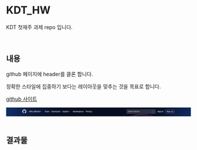 # KDT_HW
KDT 첫재주 과제 repo 입니다. 

<br/>

## 내용
github 페이지에 header를 클론 합니다. 

정확한 스타일에 집중하기 보다는 레이아웃을 맞추는 것을 목표로 합니다. 

[github 사이트](https://github.com/)

<img src="imgs/github-header.png">


<br/>
<br/>



## 결과물


